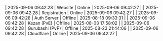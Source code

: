 | 2025-09-06 09:42:28 | Website | Online | 2025-09-06 09:42:27 |
| 2025-09-06 09:42:28 | Registration | Online | 2025-09-06 09:42:27 |
| 2025-09-06 09:42:28 | Auth Server | Offline | 2025-08-18 09:33:31 |
| 2025-09-06 09:42:28 | Kezan (PvE) | Offline | 2025-08-03 17:58:02 |
| 2025-09-06 09:42:28 | Gurubashi (PvP) | Offline | 2025-08-23 21:44:06 |
| 2025-09-06 09:42:28 | Cloudflare | Online | 2025-09-06 09:42:27 |
